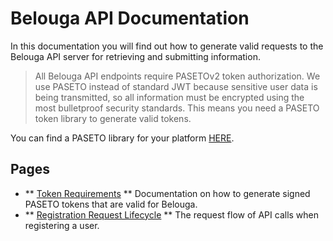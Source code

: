 # Belouga API Documentation 

In this documentation you will find out how to generate valid requests to the Belouga API server for retrieving and submitting information.

> All Belouga API endpoints require PASETOv2 token authorization. We use PASETO instead of standard JWT because sensitive user data is being transmitted, so all information must be encrypted using the most bulletproof security standards. This means you need a PASETO token library to generate valid tokens. 

You can find a PASETO library for your platform [HERE](https://paseto.io/).

## Pages
- ** [Token Requirements](./docs/requirements.md) ** Documentation on how to generate signed PASETO tokens that are valid for Belouga. 
- ** [Registration Request Lifecycle](./docs/request-cycle-for-registration.md) ** The request flow of API calls when registering a user.
